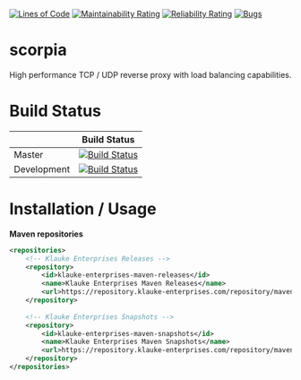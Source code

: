 [![Lines of Code](https://sonarcloud.io/api/project_badges/measure?project=d3adspace_scorpia&metric=ncloc)](https://sonarcloud.io/dashboard?id=d3adspace_scorpia)
[![Maintainability Rating](https://sonarcloud.io/api/project_badges/measure?project=d3adspace_scorpia&metric=sqale_rating)](https://sonarcloud.io/dashboard?id=d3adspace_scorpia)
[![Reliability Rating](https://sonarcloud.io/api/project_badges/measure?project=d3adspace_scorpia&metric=reliability_rating)](https://sonarcloud.io/dashboard?id=d3adspace_scorpia)
[![Bugs](https://sonarcloud.io/api/project_badges/measure?project=d3adspace_scorpia&metric=bugs)](https://sonarcloud.io/dashboard?id=d3adspace_scorpia)

# scorpia
High performance TCP / UDP reverse proxy with load balancing capabilities. 

# Build Status

|             | Build Status                                                                                                            |
|-------------|-------------------------------------------------------------------------------------------------------------------------|
| Master      | [![Build Status](https://travis-ci.org/d3adspace/scorpia.svg?branch=master)](https://travis-ci.org/d3adspace/scorpia) |
| Development | [![Build Status](https://travis-ci.org/d3adspace/scorpia.svg?branch=dev)](https://travis-ci.org/d3adspace/scorpia)    |

# Installation / Usage

**Maven repositories**
```xml
<repositories>
    <!-- Klauke Enterprises Releases -->
    <repository>
        <id>klauke-enterprises-maven-releases</id>
        <name>Klauke Enterprises Maven Releases</name>
        <url>https://repository.klauke-enterprises.com/repository/maven-releases/</url>
    </repository>
	
    <!-- Klauke Enterprises Snapshots -->
    <repository>
        <id>klauke-enterprises-maven-snapshots</id>
        <name>Klauke Enterprises Maven Snapshots</name>
        <url>https://repository.klauke-enterprises.com/repository/maven-snapshots/</url>
    </repository>
</repositories>
```
